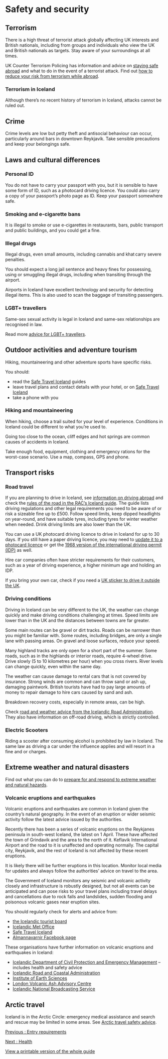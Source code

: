 # Safety and security

## Terrorism

There is a high threat of terrorist attack globally affecting UK interests and British nationals, including from groups and individuals who view the UK and British nationals as targets. Stay aware of your surroundings at all times.

UK Counter Terrorism Policing has information and advice on [staying safe abroad](https://www.counterterrorism.police.uk/safetyadvice/) and what to do in the event of a terrorist attack. Find out [how to reduce your risk from terrorism while abroad](https://www.gov.uk/guidance/reduce-your-risk-from-terrorism-while-abroad).

### Terrorism in Iceland

Although there’s no recent history of terrorism in Iceland, attacks cannot be ruled out.

## Crime

Crime levels are low but petty theft and antisocial behaviour can occur, particularly around bars in downtown Reykjavík. Take sensible precautions and keep your belongings safe.

## Laws and cultural differences

### Personal ID

You do not have to carry your passport with you, but it is sensible to have some form of ID, such as a photocard driving licence. You could also carry a copy of your passport’s photo page as ID. Keep your passport somewhere safe.

### Smoking and e-cigarette bans

It is illegal to smoke or use e-cigarettes in restaurants, bars, public transport and public buildings, and you could get a fine.

### Illegal drugs

Illegal drugs, even small amounts, including cannabis and khat carry severe penalties.

You should expect a long jail sentence and heavy fines for possessing, using or smuggling illegal drugs, including when transiting through the airport.

Airports in Iceland have excellent technology and security for detecting illegal items. This is also used to scan the baggage of transiting passengers.

### LGBT+ travellers

Same-sex sexual activity is legal in Iceland and same-sex relationships are recognised in law.

Read more [advice for LGBT+ travellers](https://www.gov.uk/guidance/lesbian-gay-bisexual-and-transgender-foreign-travel-advice).

## Outdoor activities and adventure tourism

Hiking, mountaineering and other adventure sports have specific risks.

You should:

* read the [Safe Travel Iceland](http://safetravel.is/) guides
* leave travel plans and contact details with your hotel, or on [Safe Travel Iceland](http://safetravel.is/)
* take a phone with you

### Hiking and mountaineering

When hiking, choose a trail suited for your level of experience. Conditions in Iceland could be different to what you’re used to.

Going too close to the ocean, cliff edges and hot springs are common causes of accidents in Iceland.

Take enough food, equipment, clothing and emergency rations for the worst-case scenario. Use a map, compass, GPS and phone.

## Transport risks

### Road travel

If you are planning to drive in Iceland, see [information on driving abroad](https://www.gov.uk/driving-abroad) and check the [rules of the road in the RAC’s Iceland guide](https://www.rac.co.uk/drive/travel/country/iceland/). The guide lists driving regulations and other legal requirements you need to be aware of or risk a sizeable fine up to £500. Follow speed limits, keep dipped headlights on year-round, and have suitable tyres, including tyres for winter weather when needed. Drink driving limits are also lower than the UK.

You can use a UK photocard driving licence to drive in Iceland for up to 30 days. If you still have a paper driving licence, you may need to [update it to a photocard licence](https://www.gov.uk/exchange-paper-driving-licence) or get the [1968 version of the international driving permit (IDP)](https://www.gov.uk/driving-abroad/international-driving-permit) as well.

Hire car companies often have stricter requirements for their customers, such as a year of driving experience, a higher minimum age and holding an IDP.

If you bring your own car, check if you need a [UK sticker to drive it outside the UK](https://www.gov.uk/displaying-number-plates/flags-identifiers-and-stickers).

### Driving conditions

Driving in Iceland can be very different to the UK, the weather can change quickly and make driving conditions challenging at times. Speed limits are lower than in the UK and the distances between towns are far greater.

Some main routes can be gravel or dirt tracks. Roads can be narrower than you might be familiar with. Some routes, including bridges, are only a single lane with passing areas. On gravel and loose surfaces, reduce your speed.

Many highland tracks are only open for a short part of the summer. Some roads, such as in the highlands or interior roads, require 4-wheel drive. Drive slowly (5 to 10 kilometres per hour) when you cross rivers. River levels can change quickly, even within the same day.

The weather can cause damage to rental cars that is not covered by insurance. Strong winds are common and can throw sand or ash up, damaging paintwork. British tourists have had to pay large amounts of money to repair damage to hire cars caused by sand and ash.

Breakdown recovery costs, especially in remote areas, can be high.

Check [road and weather advice from the Icelandic Road Administration](https://www.road.is/). They also have information on off-road driving, which is strictly controlled.

### Electric Scooters

Riding a scooter after consuming alcohol is prohibited by law in Iceland. The same law as driving a car under the influence applies and will resort in a fine and or charges.

## Extreme weather and natural disasters

Find out what you can do to [prepare for and respond to extreme weather and natural hazards](https://www.gov.uk/guidance/tropical-cyclones).

### Volcanic eruptions and earthquakes

Volcanic eruptions and earthquakes are common in Iceland given the country’s natural geography. In the event of an eruption or wider seismic activity follow the latest advice issued by the authorities.

Recently there has been a series of volcanic eruptions on the Reykjanes peninsula in south-west Iceland, the latest on 1 April. These have affected the town of Grindavik and the area to the north of it. Keflavik International Airport and the road to it is unaffected and operating normally. The capital city, Reykjavik, and the rest of Iceland is not affected by these recent eruptions.

It is likely there will be further eruptions in this location. Monitor local media for updates and always follow the authorities’ advice on travel to the area.

The Government of Iceland monitors any seismic and volcanic activity closely and infrastructure is robustly designed, but not all events can be anticipated and can pose risks to your travel plans including travel delays and cancellations due to rock falls and landslides, sudden flooding and poisonous volcanic gases near eruption sites.

You should regularly check for alerts and advice from:

* [the Icelandic tourist board](https://www.visiticeland.com/article/volcano-info)
* [Icelandic Met Office](https://en.vedur.is/)
* [Safe Travel Iceland](https://safetravel.is/)
* [Almannavarnir Facebook page](https://www.facebook.com/Almannavarnir/)

These organisations have further information on volcanic eruptions and earthquakes in Iceland:

* [Icelandic Department of Civil Protection and Emergency Management](https://www.almannavarnir.is/english/) – includes health and safety advice
* [Icelandic Road and Coastal Administration](https://www.road.is/)
* [Institute of Earth Sciences](https://earthice.hi.is/)
* [London Volcanic Ash Advisory Centre](https://www.metoffice.gov.uk/services/transport/aviation/regulated/vaac/advisories/archive)
* [Icelandic National Broadcasting Service](https://www.ruv.is/english)

## Arctic travel

Iceland is in the Arctic Circle: emergency medical assistance and search and rescue may be limited in some areas. See [Arctic travel safety advice](https://www.gov.uk/guidance/arctic-travel-safety-advice).

[Previous
:
Entry requirements](/foreign-travel-advice/iceland/entry-requirements)

[Next
:
Health](/foreign-travel-advice/iceland/health)

[View a printable version of the whole guide](/foreign-travel-advice/iceland/print)